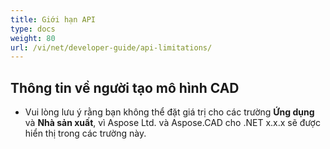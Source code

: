 ```yaml
---
title: Giới hạn API
type: docs
weight: 80
url: /vi/net/developer-guide/api-limitations/
---
```


## **Thông tin về người tạo mô hình CAD**
- Vui lòng lưu ý rằng bạn không thể đặt giá trị cho các trường **Ứng dụng** và **Nhà sản xuất**, vì Aspose Ltd. và Aspose.CAD cho .NET x.x.x sẽ được hiển thị trong các trường này.
